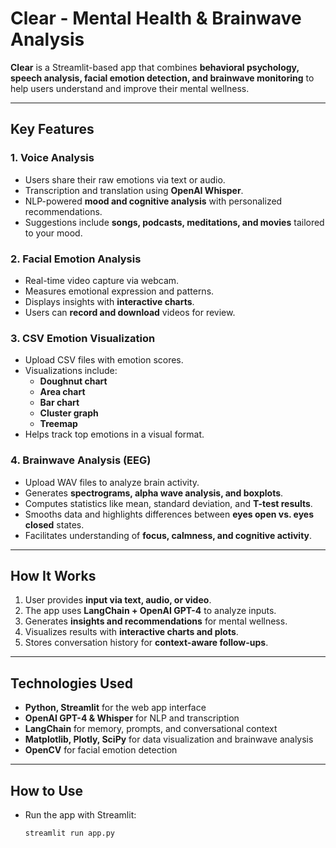 # Clear - Mental Health & Brainwave Analysis

**Clear** is a Streamlit-based app that combines **behavioral psychology, speech analysis, facial emotion detection, and brainwave monitoring** to help users understand and improve their mental wellness.

---

## Key Features

### 1. Voice Analysis
- Users share their raw emotions via text or audio.
- Transcription and translation using **OpenAI Whisper**.
- NLP-powered **mood and cognitive analysis** with personalized recommendations.
- Suggestions include **songs, podcasts, meditations, and movies** tailored to your mood.

### 2. Facial Emotion Analysis
- Real-time video capture via webcam.
- Measures emotional expression and patterns.
- Displays insights with **interactive charts**.
- Users can **record and download** videos for review.

### 3. CSV Emotion Visualization
- Upload CSV files with emotion scores.
- Visualizations include:
  - **Doughnut chart**
  - **Area chart**
  - **Bar chart**
  - **Cluster graph**
  - **Treemap**
- Helps track top emotions in a visual format.

### 4. Brainwave Analysis (EEG)
- Upload WAV files to analyze brain activity.
- Generates **spectrograms, alpha wave analysis, and boxplots**.
- Computes statistics like mean, standard deviation, and **T-test results**.
- Smooths data and highlights differences between **eyes open vs. eyes closed** states.
- Facilitates understanding of **focus, calmness, and cognitive activity**.

---

## How It Works
1. User provides **input via text, audio, or video**.
2. The app uses **LangChain + OpenAI GPT-4** to analyze inputs.
3. Generates **insights and recommendations** for mental wellness.
4. Visualizes results with **interactive charts and plots**.
5. Stores conversation history for **context-aware follow-ups**.

---

## Technologies Used
- **Python, Streamlit** for the web app interface
- **OpenAI GPT-4 & Whisper** for NLP and transcription
- **LangChain** for memory, prompts, and conversational context
- **Matplotlib, Plotly, SciPy** for data visualization and brainwave analysis
- **OpenCV** for facial emotion detection

---

## How to Use
- Run the app with Streamlit:  
  ```bash
  streamlit run app.py
